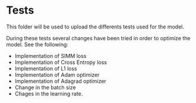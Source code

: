 # Tests

This folder will be used to upload the differents tests used for the model.

During these tests several changes have been tried in order to optimize the model. See the following:

- Implementation of SIMM loss
- Implementation of Cross Entropy loss
- Implementation of L1 loss
- Implementation of Adam optimizer
- Implementation of Adagrad optimizer
- Change in the batch size
- Chages in the learning rate.
